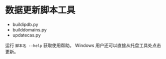 # 数据更新脚本工具
- buildipdb.py
- builddomains.py
- updatecas.py

运行 <code>脚本名 --help</code> 获取使用帮助。
Windows 用户还可以直接从托盘工具处点击更新。
